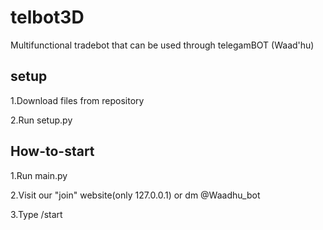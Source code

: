 # telbot3D
Multifunctional tradebot that can be used through telegamBOT (Waad'hu)
## setup
1.Download files from repository

2.Run setup.py
## How-to-start
1.Run main.py

2.Visit our "join" website(only 127.0.0.1) or dm @Waadhu_bot

3.Type /start

